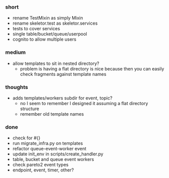 ### short

- rename TestMixin as simply Mixin
- rename skeletor.test as skeletor.services
- tests to cover services
- single table/bucket/queue/userpool
- cognito to allow multiple users
 
### medium

- allow templates to sit in nested directory?
  - problem is having a flat directory is nice because then you can easily check fragments against template names

### thoughts

- adds templates/workers subdir for event, topic?
  - no I seem to remember I designed it assuming a flat directory structure
  - remember old template names

### done

- check for #{}
- run migrate_infra.py on templates
- refactor queue-event-worker event
- update init_env in scripts/create_handler.py
- table, bucket and queue event workers
- check pareto2 event types
- endpoint, event, timer, other?

